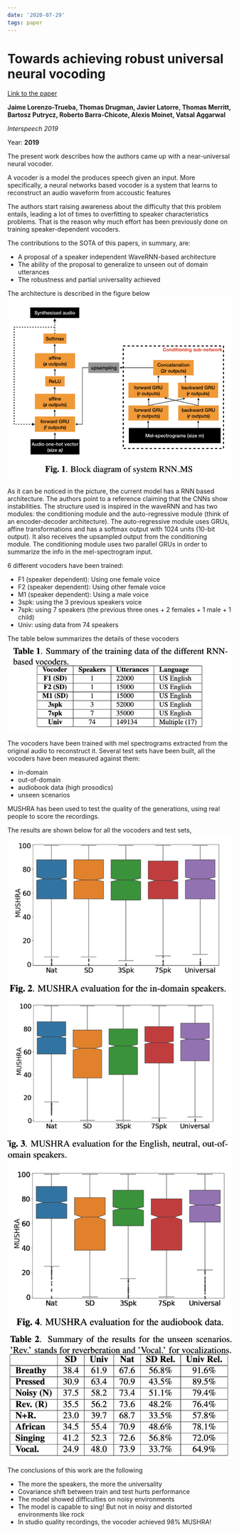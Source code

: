 ```yaml
---
date: '2020-07-29'
tags: paper
---
```

# Towards achieving robust universal neural vocoding

[Link to the paper](https://arxiv.org/abs/1811.06292)

**Jaime Lorenzo-Trueba, Thomas Drugman, Javier Latorre, Thomas Merritt, Bartosz Putrycz, Roberto Barra-Chicote, Alexis Moinet, Vatsal Aggarwal**

*Interspeech 2019*

Year: **2019**

The present work describes how the authors came up with a near-universal neural vocoder.

A vocoder is a model the produces speech given an input. More specifically, a neural networks based vocoder is a system that learns to reconstruct an audio waveform from accoustic features

The authors start raising awareness about the difficulty that this problem entails, leading a lot of times to overfitting to speaker characteristics problems. That is the reason why much effort has been previously done on training speaker-dependent vocoders.

The contributions to the SOTA of this papers, in summary, are:
- A proposal of a speaker independent WaveRNN-based architecture
- The ability of the proposal to generalize to unseen out of domain utterances
- The robustness and partial universality achieved

The architecture is described in the figure below
![](assets/lorenzotrueba2019/architecture.png)

As it can be noticed in the picture, the current model has a RNN based architecture. The authors point to a reference claiming that the CNNs show instabilities. The structure used is inspired in the waveRNN and has two modules: the conditioning module and the auto-regressive module (think of an encoder-decoder architecture). The auto-regressive module uses GRUs, affine transformations and has a softmax output with 1024 units (10-bit output). It also receives the upsampled output from the conditioning module. The conditioning module uses two parallel GRUs in order to summarize the info in the mel-spectrogram input.

6 different vocoders have been trained:
- F1 (speaker dependent): Using one female voice
- F2 (speaker dependent): Using other female voice
- M1 (speaker dependent): Using a male voice
- 3spk: using the 3 previous speakers voice
- 7spk: using 7 speakers (the previous three ones + 2 females + 1 male + 1 child)
- Univ: using data from 74 speakers

The table below summarizes the details of these vocoders
![](assets/lorenzotrueba2019/vocoders.png)

The vocoders have been trained with mel spectrograms extracted from the original audio to reconstruct it. Several test sets have been built, all the vocoders have been measured against them:
- in-domain
- out-of-domain
- audiobook data (high prosodics)
- unseen scenarios

MUSHRA has been used to test the quality of the generations, using real people to score the recordings.

The results are shown below for all the vocoders and test sets,
![](assets/lorenzotrueba2019/results-in-domain.png)
![](assets/lorenzotrueba2019/results-out-domain.png)
![](assets/lorenzotrueba2019/results-audiobook.png)
![](assets/lorenzotrueba2019/results-unseen.png)

The conclusions of this work are the following
- The more the speakers, the more the universality
- Covariance shift between train and test hurts performance
- The model showed difficulties on noisy environments
- The model is capable to sing! But not in noisy and distorted environments like rock
- In studio quality recordings, the vocoder achieved 98% MUSHRA!